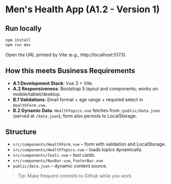 # Men's Health App (A1.2 - Version 1)

## Run locally
```bash
npm install
npm run dev
```
Open the URL printed by Vite (e.g., http://localhost:5173).

## How this meets Business Requirements
- **A.1 Development Stack**: Vue 3 + Vite.
- **A.2 Responsiveness**: Bootstrap 5 layout and components; works on mobile/tablet/desktop.
- **B.1 Validations**: Email format + age range + required select in `HealthForm.vue`.
- **B.2 Dynamic Data**: `HealthTopics.vue` fetches from `/public/data.json` (served at `/data.json`); form also persists to LocalStorage.

## Structure
- `src/components/HealthForm.vue` – form with validation and LocalStorage.
- `src/components/HealthTopics.vue` – loads topics dynamically.
- `src/components/Tools.vue` – tool cards.
- `src/components/NavBar.vue`, `FooterBar.vue`
- `public/data.json` – dynamic content source.

> Tip: Make frequent commits to Github while you work.
